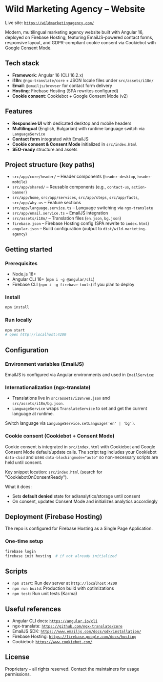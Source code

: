 
# Wild Marketing Agency – Website

Live site: [`https://wildmarketingagency.com/`](https://wildmarketingagency.com/)

Modern, multilingual marketing agency website built with Angular 16, deployed on Firebase Hosting, featuring EmailJS-powered contact forms, responsive layout, and GDPR-compliant cookie consent via Cookiebot with Google Consent Mode.

## Tech stack
- **Framework**: Angular 16 (CLI 16.2.x)
- **i18n**: `@ngx-translate/core` + JSON locale files under `src/assets/i18n/`
- **Email**: `@emailjs/browser` for contact form delivery
- **Hosting**: Firebase Hosting (SPA rewrites configured)
- **Cookie consent**: Cookiebot + Google Consent Mode (v2)

## Features
- **Responsive UI** with dedicated desktop and mobile headers
- **Multilingual** (English, Bulgarian) with runtime language switch via `LanguageService`
- **Contact form** integrated with EmailJS
- **Cookie consent & Consent Mode** initialized in `src/index.html`
- **SEO-ready** structure and assets

## Project structure (key paths)
- `src/app/core/header/` – Header components (`header-desktop`, `header-mobile`)
- `src/app/shared/` – Reusable components (e.g., `contact-us`, `action-banner`)
- `src/app/home`, `src/app/services`, `src/app/steps`, `src/app/facts`, `src/app/why-us` – Feature sections
- `src/app/language.service.ts` – Language switching via `ngx-translate`
- `src/app/email.service.ts` – EmailJS integration
- `src/assets/i18n/` – Translation files (`en.json`, `bg.json`)
- `firebase.json` – Firebase Hosting config (SPA rewrite to `index.html`)
- `angular.json` – Build configuration (output to `dist/wild-marketing-agency`)

## Getting started
### Prerequisites
- Node.js 18+
- Angular CLI 16+ (`npm i -g @angular/cli`)
- Firebase CLI (`npm i -g firebase-tools`) if you plan to deploy

### Install
```bash
npm install
```

### Run locally
```bash
npm start
# open http://localhost:4200
```

## Configuration
### Environment variables (EmailJS)
EmailJS is configured via Angular environments and used in `EmailService`:

### Internationalization (ngx-translate)
- Translations live in `src/assets/i18n/en.json` and `src/assets/i18n/bg.json`.
- `LanguageService` wraps `TranslateService` to set and get the current language at runtime.


Switch language via `LanguageService.setLanguage('en' | 'bg')`.

### Cookie consent (Cookiebot + Consent Mode)
Cookie consent is integrated in `src/index.html` with Cookiebot and Google Consent Mode default/update calls. The script tag includes your Cookiebot `data-cbid` and uses `data-blockingmode="auto"` so non-necessary scripts are held until consent.

Key snippet location: `src/index.html` (search for "CookiebotOnConsentReady").

What it does:
- Sets **default denied** state for ad/analytics/storage until consent
- On consent, updates Consent Mode and initializes analytics accordingly

## Deployment (Firebase Hosting)
The repo is configured for Firebase Hosting as a Single Page Application.


### One-time setup
```bash
firebase login
firebase init hosting  # if not already initialized
```

## Scripts
- `npm start`: Run dev server at `http://localhost:4200`
- `npm run build`: Production build with optimizations
- `npm test`: Run unit tests (Karma)

## Useful references
- Angular CLI docs: [`https://angular.io/cli`](https://angular.io/cli)
- ngx-translate: [`https://github.com/ngx-translate/core`](https://github.com/ngx-translate/core)
- EmailJS SDK: [`https://www.emailjs.com/docs/sdk/installation/`](https://www.emailjs.com/docs/sdk/installation/)
- Firebase Hosting: [`https://firebase.google.com/docs/hosting`](https://firebase.google.com/docs/hosting)
- Cookiebot: [`https://www.cookiebot.com/`](https://www.cookiebot.com/)

## License
Proprietary – all rights reserved. Contact the maintainers for usage permissions.

